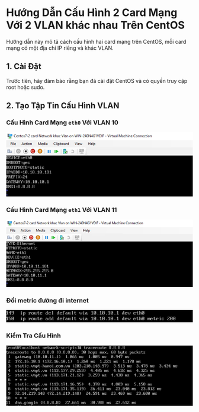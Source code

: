 # Hướng Dẫn Cấu Hình 2 Card Mạng Với 2 VLAN khác nhau Trên CentOS

Hướng dẫn này mô tả cách cấu hình hai card mạng trên CentOS, mỗi card mạng có một địa chỉ IP riêng và khác VLAN.

## 1. Cài Đặt

Trước tiên, hãy đảm bảo rằng bạn đã cài đặt CentOS và có quyền truy cập root hoặc sudo.

## 2. Tạo Tập Tin Cấu Hình VLAN

### Cấu Hình Card Mạng `eth0` Với VLAN 10

![Command Prompt](https://github.com/cuongnvvietis/NhanHoa/blob/main/Docs/Esxi/Picture/Network/Screenshot_18.png)

### Cấu Hình Card Mạng `eth1` Với VLAN 11

![Command Prompt](https://github.com/cuongnvvietis/NhanHoa/blob/main/Docs/Esxi/Picture/Network/Screenshot_19.png)

### Đổi metric đường đi internet

![Command Prompt](https://github.com/cuongnvvietis/NhanHoa/blob/main/Docs/Esxi/Picture/Network/Screenshot_20.png)

### Kiểm Tra Cấu Hình

![Command Prompt](https://github.com/cuongnvvietis/NhanHoa/blob/main/Docs/Esxi/Picture/Network/Screenshot_21.png)
